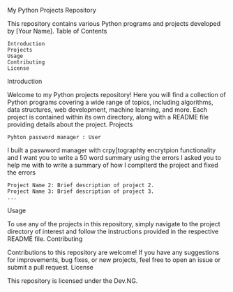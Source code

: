 My Python Projects Repository

This repository contains various Python programs and projects developed by [Your Name].
Table of Contents

    Introduction
    Projects
    Usage
    Contributing
    License

Introduction

Welcome to my Python projects repository! Here you will find a collection of Python programs covering a wide range of topics, including algorithms, data structures, web development, machine learning, and more. Each project is contained within its own directory, along with a README file providing details about the project.
Projects

    Pyhton password manager : User
I built a paswword manager with crpy[tographty encrytpion functionality and I want you to write a 50 word summary using the errors I asked you to  help me with to write a summary of how I complterd the project and fixed the errors

    Project Name 2: Brief description of project 2.
    Project Name 3: Brief description of project 3.
    ...

Usage

To use any of the projects in this repository, simply navigate to the project directory of interest and follow the instructions provided in the respective README file.
Contributing

Contributions to this repository are welcome! If you have any suggestions for improvements, bug fixes, or new projects, feel free to open an issue or submit a pull request.
License

This repository is licensed under the Dev.NG.
